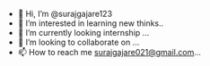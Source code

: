 - 👋 Hi, I’m @surajgajare123
- 👀 I’m interested in learning new thinks..
- 🌱 I’m currently looking internship ...
- 💞️ I’m looking to collaborate on ...
- 📫 How to reach me  surajgajare021@gmail.com...

<!---
surajgajare123/surajgajare123 is a ✨ special ✨ repository because its `README.md` (this file) appears on your GitHub profile.
You can click the Preview link to take a look at your changes.
--->
